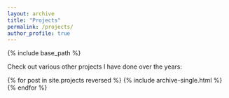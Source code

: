 ```yaml
---
layout: archive
title: "Projects"
permalink: /projects/
author_profile: true
---
```


{% include base_path %}

Check out various other projects I have done over the years:

{% for post in site.projects reversed %}
  {% include archive-single.html %}
{% endfor %}
